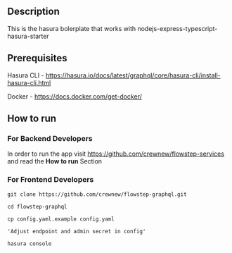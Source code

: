 ## Description
This is the hasura bolerplate that works with nodejs-express-typescript-hasura-starter
<br/>

## Prerequisites 
Hasura CLI - https://hasura.io/docs/latest/graphql/core/hasura-cli/install-hasura-cli.html

Docker - https://docs.docker.com/get-docker/

## How to run 

### For Backend Developers
In order to run the app visit https://github.com/crewnew/flowstep-services and read the **How to run** Section

### For Frontend Developers
```
git clone https://github.com/crewnew/flowstep-graphql.git

cd flowstep-graphql

cp config.yaml.example config.yaml

'Adjust endpoint and admin secret in config'

hasura console
```


